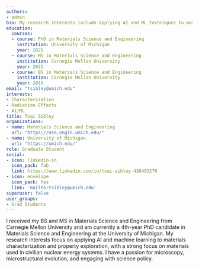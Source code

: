 ```yaml
---
authors:
- admin
bio: My research interests include applying AI and ML techniques to materials for civilian nuclear energy systems, materials characterization, and data analytics.
education:
  courses:
  - course: PhD in Materials Science and Engineering
    institution: University of Michigan
    year: 2025
  - course: MS in Materials Science and Engineering
    institution: Carnegie Mellon University
    year: 2021
  - course: BS in Materials Science and Engineering
    institution: Carnegie Mellon University
    year: 2019
email: "tsibley@umich.edu"
interests:
- Characterization
- Radiation Effects
- AI/ML
title: Txai Sibley
organizations:
- name: Materials Science and Engineering
  url: "https://mse.engin.umich.edu/"
- name: University of Michigan
  url: "https://umich.edu/"
role: Graduate Student
social:
- icon: linkedin-in
  icon_pack: fab
  link: https://www.linkedin.com/in/txai-sibley-436493276
- icon: envelope
  icon_pack: fas
  link: 'mailto:tsibley@umich.edu'
superuser: false
user_groups:
- Grad Students
---
```


I received my BS and MS in Materials Science and Engineering from Carnegie Mellon University and am currently a 4th-year PhD candidate in Materials Science and Engineering at the University of Michigan. My research interests focus on applying AI and machine learning to materials characterization and property exploration, with a strong focus on materials used in civilian nuclear energy systems. I have a passion for microscopy, microstructural evolution, and engaging with science policy.
